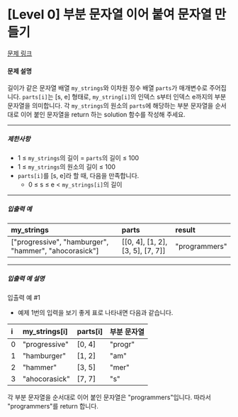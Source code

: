 # [Level 0] 부분 문자열 이어 붙여 문자열 만들기

[문제 링크](https://school.programmers.co.kr/learn/courses/30/lessons/181911)

#### 문제 설명

길이가 같은 문자열 배열 ```my_strings```와 이차원 정수 배열 ```parts```가 매개변수로 주어집니다. ```parts[i]```는 [s, e] 형태로, ```my_string[i]```의 인덱스 s부터 인덱스 e까지의 부분 문자열을 의미합니다. 각 ```my_strings```의 원소의 ```parts```에 해당하는 부분 문자열을 순서대로 이어 붙인 문자열을 return 하는 solution 함수를 작성해 주세요.

---

##### 제한사항

- 1 ≤ ```my_strings```의 길이 = ```parts```의 길이 ≤ 100
- 1 ≤ ```my_strings```의 원소의 길이 ≤ 100
- ```parts[i]```를 [s, e]라 할 때, 다음을 만족합니다.
  - 0 ≤ s ≤ e < ```my_strings[i]```의 길이

---

##### 입출력 예

|my_strings|parts|result|
|:--------------|:-------|:------|
|["progressive", "hamburger", "hammer", "ahocorasick"]|[[0, 4], [1, 2], [3, 5], [7, 7]]|"programmers"|

---

##### 입출력 예 설명

입출력 예 #1

- 예제 1번의 입력을 보기 좋게 표로 나타내면 다음과 같습니다.

|i|my_strings[i]|parts[i]|부분 문자열|
|:-----|:-----|:-----|:-----|
|0|"progressive"|[0, 4]|"progr"|
|1|"hamburger"|[1, 2]|"am"|
|2|"hammer"|[3, 5]|"mer"|
|3|"ahocorasick"|[7, 7]|"s"|

각 부분 문자열을 순서대로 이어 붙인 문자열은 "programmers"입니다. 따라서 "programmers"를 return 합니다.
